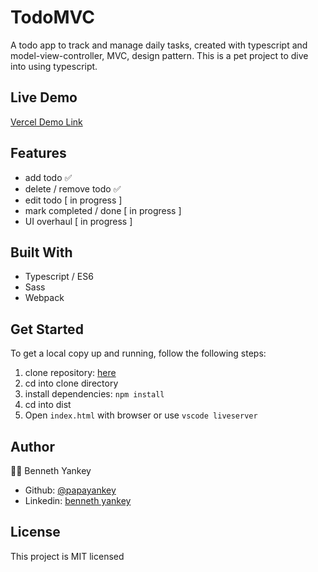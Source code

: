 # TodoMVC

A todo app to track and manage daily tasks, created with typescript and model-view-controller, MVC, design pattern. This is a pet project to dive into
using typescript.

## Live Demo
[Vercel Demo Link](https://todo-mvc-typescript.vercel.app/)

## Features

- add todo ✅
- delete / remove todo ✅
- edit todo [ in progress ]
- mark completed / done [ in progress ]
- UI overhaul [ in progress ]

## Built With
- Typescript / ES6
- Sass
- Webpack


## Get Started

To get a local copy up and running, follow the following steps:

1.  clone repository: [here](https://github.com/papayankey/todo-mvc-typescript.git)
2.  cd into clone directory
3.  install dependencies: `npm install`
4.  cd into dist
5.  Open `index.html` with browser or use `vscode liveserver`

## Author

👦🏽 Benneth Yankey

- Github: [@papayankey](https://github.com/papayankey)
- Linkedin: [benneth yankey](https://www.linkedin.com/in/benneth-yankey-23201232/)

## License

This project is MIT licensed
